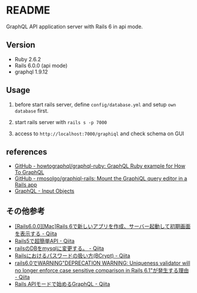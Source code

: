 # README
GraphQL API application server with Rails 6 in api mode.

## Version
* Ruby 2.6.2
* Rails 6.0.0 (api mode)
* graphql 1.9.12

## Usage
1. before start rails server, define `config/database.yml` and setup `own database` first.

2. start rails server with `rails s -p 7000`

3. access to `http://localhost:7000/graphiql` and check schema on GUI


## references
- [GitHub - howtographql/graphql-ruby: GraphQL Ruby example for How To GraphQL](https://github.com/howtographql/graphql-ruby)
- [GitHub - rmosolgo/graphiql-rails: Mount the GraphiQL query editor in a Rails app](https://github.com/rmosolgo/graphiql-rails#note-on-api-mode)
- [GraphQL - Input Objects](https://graphql-ruby.org/type_definitions/input_objects.html)


## その他参考
- [[Rails6.0.0][Mac]Rails 6で新しいアプリを作成、サーバー起動して初期画面を表示する - Qiita](https://qiita.com/sasakura_870/items/44baadd3546eae4554c1)
- [Rails5で超簡単API - Qiita](https://qiita.com/k-penguin-sato/items/adba7a1a1ecc3582a9c9)
- [railsのDBをmysqlに変更する。 - Qiita](https://qiita.com/pchatsu/items/a7f53da2e57ae4aca065)
- [Railsにおけるパスワードの扱い方(BCrypt) - Qiita](https://qiita.com/tatane616/items/c00182179e498aa9c53e)
- [rails6.0でWARNING&quot;DEPRECATION WARNING: Uniqueness validator will no longer enforce case sensitive comparison in Rails 6.1&quot;が発生する理由 - Qiita](https://qiita.com/SoarTec-lab/items/a9a921eab6ff8fa46667)
- [Rails APIモードで始めるGraphQL - Qiita](https://qiita.com/dkawabata/items/4fd965ee6d7295386a8b)